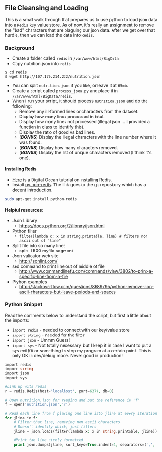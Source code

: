 ## File Cleansing and Loading

This is a small walk through that prepares us to use python to load json data into a `Redis` key value store. As of now, it's really an assignment to remove the "bad" characters that are plaguing our json data. After we get over that hurdle, then we can load the data into `Redis`.

### Background

- Create a folder called `redis` in `/var/www/html/BigData`
- Copy nutrition.json into `redis`

```
$ cd redis
$ wget http://107.170.214.232/nutrition.json
```

- You can split `nutrition.json` if you like, or leave it at `65mb`.
- Create a script called `process_json.py` and place it in `/var/www/html/BigData/redis`.
- When I run your script, it should process `nutrition.json` and do the following:
    - Remove any ill-formed lines or characters from the dataset.
    - Display how many lines processed in total.
    - Display how many lines not processed (illegal json ... I provided a function in class to identify this).
    - Display the ratio of good vs bad lines.
    - (___BONUS___) Display the illegal characters with the line number where it was found.
    - (___BONUS___) Display how many characters removed.
    - (___BONUS___) Display the list of unique characters removed (I think it's one).



#### Installing Redis

- [Here](https://www.digitalocean.com/community/tutorials/how-to-install-and-use-redis) is a Digital Ocean tutorial on installing Redis.
- Install [python-redis](https://github.com/andymccurdy/redis-py). The link goes to the git repository which has a decent introduction.

```bash
sudo apt-get install python-redis
```

#### Helpful resources:

- Json Library
    - https://docs.python.org/2/library/json.html
- Python filter
    - `filter(lambda x: x in string.printable, line) # filters non ascii out of "line"`
- Split file into so many lines
    - split -l 500 myfile segment
- Json validator web site
    - http://jsonlint.com/
- sed command to print line out of middle of file
    - http://www.commandlinefu.com/commands/view/3802/to-print-a-specific-line-from-a-file
- Ptyhon examples
    - http://stackoverflow.com/questions/8689795/python-remove-non-ascii-characters-but-leave-periods-and-spaces
    
### Python Snippet 

Read the comments below to understand the script, but first a little about the imports:

- `import redis` - needed to connect with our key/value store
- `import string` - needed for the filter
- `import json` - Ummm Guess!
- `import sys` - Not totally necessary, but I keep it in case I want to put a sys.exit(0) or something to stop my program at a certain point. This is only OK in dev/debug mode. Never good in production!

```php
import redis
import string
import json
import sys

#Link up with redis
r = redis.Redis(host='localhost', port=6379, db=0)

# Open nutrition.json for reading and put the reference in 'f'
f = open('nutrition.json','r')

# Read each line from f placing one line into jline at every iteration
for jline in f:
    # Filter that line, removing non ascii characters
    # Doesn't identify which, just filters
    jline = json.loads(filter(lambda x: x in string.printable, jline))

    #Print the line nicely formatted
    print json.dumps(jline, sort_keys=True,indent=4, separators=(',', ': '))

```
